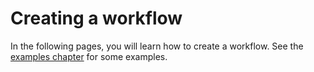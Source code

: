 # Creating a workflow

In the following pages, you will learn how to create a workflow. See the [examples chapter](../examples.md) for some examples.